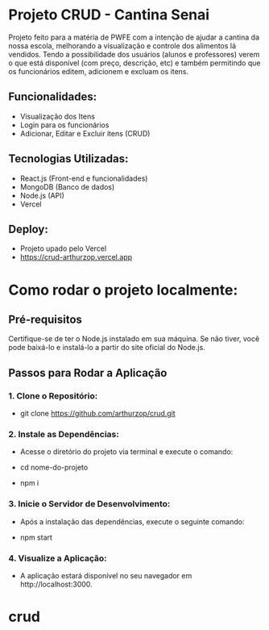 # Projeto CRUD - Cantina Senai

Projeto feito para a matéria de PWFE com a intenção de ajudar a cantina da nossa escola, melhorando a visualização e controle dos alimentos lá vendidos. 
Tendo a possibilidade dos usuários (alunos e professores) verem o que está disponível (com preço, descrição, etc) e também permitindo que os funcionários editem, adicionem e excluam os itens.

## Funcionalidades:
- Visualização dos Itens
- Login para os funcionários
- Adicionar, Editar e Excluir itens (CRUD)

## Tecnologias Utilizadas:
- React.js (Front-end e funcionalidades)
- MongoDB (Banco de dados)
- Node.js (API)
- Vercel

## Deploy:
- Projeto upado pelo Vercel
- https://crud-arthurzop.vercel.app

  

# Como rodar o projeto localmente:

## Pré-requisitos
Certifique-se de ter o Node.js instalado em sua máquina. Se não tiver, você pode baixá-lo e instalá-lo a partir do site oficial do Node.js.

## Passos para Rodar a Aplicação
### 1. Clone o Repositório:

 - git clone https://github.com/arthurzop/crud.git


### 2. Instale as Dependências:

 - Acesse o diretório do projeto via terminal e execute o comando:

  - cd nome-do-projeto
  - npm i


### 3. Inicie o Servidor de Desenvolvimento:

 - Após a instalação das dependências, execute o seguinte comando:

  - npm start


### 4. Visualize a Aplicação:

 - A aplicação estará disponível no seu navegador em http://localhost:3000.

# crud
